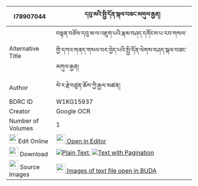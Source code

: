 |I78907044|དབུ་མའི་སྤྱི་དོན་སྐལ་བཟང་མགུལ་རྒྱན། 
| --- | --- 
|Alternative Title |བསྟན་བཅོས་དབུ་མ་ལ་འཇུག་པའི་རྣམ་བཤད་དགོངས་པ་རབ་གསལ་གྱི་དཀའ་གནད་གསལ་བར་བྱེད་པའི་སྤྱི་དོན་ལེགས་བཤད་སྐལ་བཟང་མགུལ་རྒྱན།
|Author| སེ་ར་རྗེ་བཙུན་ཆོས་ཀྱི་རྒྱལ་མཚན།
|BDRC ID | W1KG15937
|Creator | Google OCR
|Number of Volumes| 1
|<img width="25" src="https://img.icons8.com/color/25/000000/edit-property.png">Edit Online| [<img width="25" src="https://avatars.githubusercontent.com/u/45091458?s=200&v=4"> Open in Editor](http://editor.openpecha.org/I78907044)
|<img width="25" src="https://img.icons8.com/fluent/48/000000/download-2.png"/>  Download | [![](https://img.icons8.com/color/20/000000/txt.png)Plain Text](https://github.com/Openpecha/I78907044/releases/download/v1/uma_i_chidon_kalzang_gulgyen_plain_I78907044.zip), [![](https://img.icons8.com/color/20/000000/txt.png)Text with Pagination](https://github.com/Openpecha/I78907044/releases/download/v1/uma_i_chidon_kalzang_gulgyen_pages_I78907044.zip)
|<img width="25" src="https://img.icons8.com/plasticine/100/000000/pictures-folder.png"/>  Source Images | [<img width="25" src="https://library.bdrc.io/icons/BUDA-small.svg"> Images of text file open in BUDA](https://library.bdrc.io/show/bdr:W1KG15937)